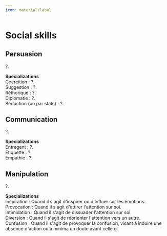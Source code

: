 ```yaml
---
icon: material/label 
---
```

# Social skills

## Persuasion

?.

**Specializations**  
Coercition : ?.  
Suggestion : ?.  
Réthorique : ?.  
Diplomatie : ?.  
Séduction (un par stats) : ?.

## Communication

?.

**Specializations**  
Entregent : ?.  
Etiquette : ?.  
Empathie : ?.

## Manipulation

?.

**Specializations**  
Inspiration : Quand il s'agit d'inspirer ou d'influer sur les émotions.  
Provocation : Quand il s'agit d'attirer l'attention sur soi.  
Intimidation : Quand il s'agit de dissuader l'attention sur soi.  
Diversion : Quand il s'agit de réorienter l'attention vers un autre.  
Confusion : Quand il s'agit de provoquer la confusion, visant à induire une absence d'action ou à minima un doute avant celle ci.
